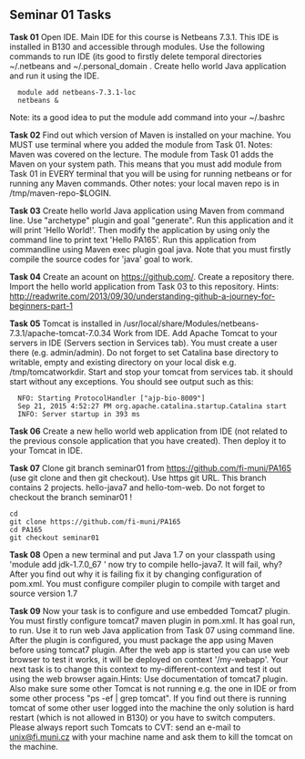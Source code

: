 ## Seminar 01 Tasks 
**Task 01** Open IDE. Main IDE for this course is Netbeans 7.3.1. This IDE is installed in B130 and accessible through modules. Use the following commands to run IDE (its good to firstly delete temporal directories ~/.netbeans and ~/.personal_domain . Create hello world Java application and run it using the IDE.
```
  module add netbeans-7.3.1-loc
  netbeans &
```
Note: its a good idea to put the module add command into your ~/.bashrc

**Task 02** Find out which version of Maven is installed on your machine. You MUST use terminal where you added the module from Task 01. Notes: Maven was covered on the lecture. The module from Task 01 adds the Maven on your system path. This means that you must add module from Task 01 in EVERY terminal that you will be using for running netbeans or for running any Maven commands. Other notes: your local maven repo is in /tmp/maven-repo-$LOGIN.

**Task 03** Create hello world Java application using Maven from command line. Use "archetype" plugin and goal "generate". Run this application and it will print 'Hello World!'. Then modify the application by using only the command line to print text 'Hello PA165'. Run this application from commandline using Maven exec plugin goal java. Note that you must firstly compile the source codes for 'java' goal to work.

**Task 04** Create an acount on https://github.com/. Create a repository there. Import the hello world application from Task 03 to this repository. Hints: http://readwrite.com/2013/09/30/understanding-github-a-journey-for-beginners-part-1

**Task 05** Tomcat is installed in /usr/local/share/Modules/netbeans-7.3.1/apache-tomcat-7.0.34 Work from IDE. Add Apache Tomcat to your servers in IDE (Servers section in Services tab). You must create a user there (e.g. admin/admin). Do not forget to set Catalina base directory to writable, empty and existing directory on your local disk e.g. /tmp/tomcatworkdir. Start and stop your tomcat from services tab. it should start without any exceptions. You should see output such as this:
```
  NFO: Starting ProtocolHandler ["ajp-bio-8009"]
  Sep 21, 2015 4:52:27 PM org.apache.catalina.startup.Catalina start
  INFO: Server startup in 393 ms
```

**Task 06** Create a new hello world web application from IDE (not related to the previous console application that you have created). Then deploy it to your Tomcat in IDE.

**Task 07** Clone git branch seminar01 from https://github.com/fi-muni/PA165 (use git clone and then git checkout). Use https git URL. This branch contains 2 projects. hello-java7 and hello-tom-web. Do not forget to checkout the branch seminar01 !
```
cd
git clone https://github.com/fi-muni/PA165
cd PA165
git checkout seminar01
```

**Task 08** Open a new terminal and put Java 1.7 on your classpath using 'module add jdk-1.7.0_67 ' now try to compile hello-java7. It will fail, why? After you find out why it is failing fix it by changing configuration of pom.xml. You must configure compiler plugin to compile with target and source version 1.7

**Task 09** Now your task is to configure and use embedded Tomcat7 plugin. You must firstly configure tomcat7 maven plugin in pom.xml. It has goal run, to run. Use it to run web Java application from Task 07 using command line. After the plugin is configured, you must package the app using Maven before using tomcat7 plugin. After the web app is started you can use web browser to test it works, it will be deployed on context '/my-webapp'. Your next task is to change this context to my-different-context and test it out using the web browser again.Hints: Use documentation of tomcat7 plugin. Also make sure some other Tomcat is not running e.g. the one in IDE or from some other process "ps -ef | grep tomcat". If you find out there is running tomcat of some other user logged into the machine the only solution is hard restart (which is not allowed in B130) or you have to switch computers. Please always report such Tomcats to CVT: send an e-mail to unix@fi.muni.cz with your machine name and ask them to kill the tomcat on the machine.

